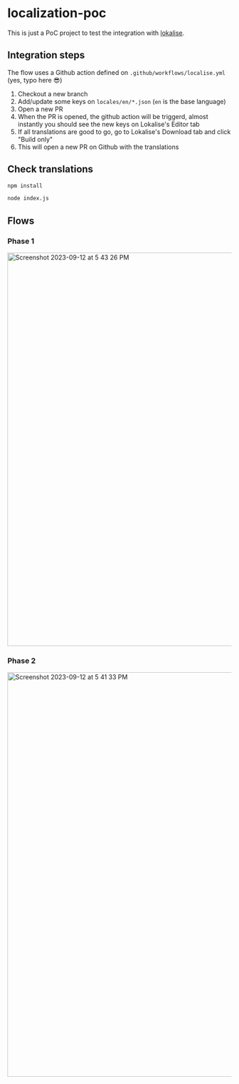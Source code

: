 # localization-poc

This is just a PoC project to test the integration with [lokalise](https://app.lokalise.com/).

## Integration steps

The flow uses a Github action defined on `.github/workflows/localise.yml` (yes, typo here 😎)

1. Checkout a new branch
2. Add/update some keys on `locales/en/*.json` (`en` is the base language)
3. Open a new PR
4. When the PR is opened, the github action will be triggerd, almost instantly
   you should see the new keys on Lokalise's Editor tab
6. If all translations are good to go, go to Lokalise's Download tab and click "Build only"
7. This will open a new PR on Github with the translations

## Check translations

```sh
npm install
```

```sh
node index.js
```

## Flows

### Phase 1
<img width="883" alt="Screenshot 2023-09-12 at 5 43 26 PM" src="https://github.com/ang3lkar/localization-poc/assets/4025957/a76cc069-b3f7-432b-ae33-6e9649f6e6e5">


### Phase 2
<img width="908" alt="Screenshot 2023-09-12 at 5 41 33 PM" src="https://github.com/ang3lkar/localization-poc/assets/4025957/e81ffda0-1d42-4d7d-9208-dc0a1820583b">

